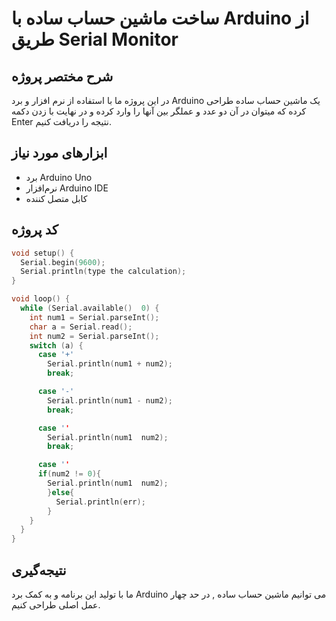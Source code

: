 # ساخت ماشین حساب ساده با Arduino از طریق Serial Monitor

## شرح مختصر پروژه
در این پروژه ما با استفاده از نرم افزار و برد Arduino یک ماشین حساب ساده طراحی کرده که میتوان در آن دو عدد و عملگر بین آنها را وارد کرده و در نهایت با زدن دکمه Enter نتیجه را دریافت کنیم.

## ابزارهای مورد نیاز
- برد Arduino Uno
- نرم‌افزار Arduino IDE
- کابل متصل کننده

## کد پروژه

```cpp
void setup() {
  Serial.begin(9600);
  Serial.println(type the calculation);
}

void loop() {
  while (Serial.available()  0) {
    int num1 = Serial.parseInt();
    char a = Serial.read();
    int num2 = Serial.parseInt();
    switch (a) {
      case '+'
        Serial.println(num1 + num2);
        break;

      case '-'
        Serial.println(num1 - num2);
        break;

      case ''
        Serial.println(num1  num2);
        break;

      case ''
      if(num2 != 0){
        Serial.println(num1  num2);
        }else{
          Serial.println(err);
        }
    }
  }
}
```
## نتیجه‌گیری
ما با تولید این برنامه و به کمک برد Arduino می توانیم ماشین حساب ساده , در حد چهار عمل اصلی طراحی کنیم.